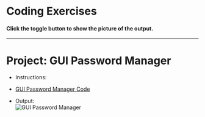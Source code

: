 # Coding Exercises
#### Click the toggle button to show the picture of the output.

---

# Project: GUI Password Manager
- Instructions:<br>

- [GUI Password Manager Code](main.py)

- Output:<br>
![GUI Password Manager](../assets/img/29_project.png)
